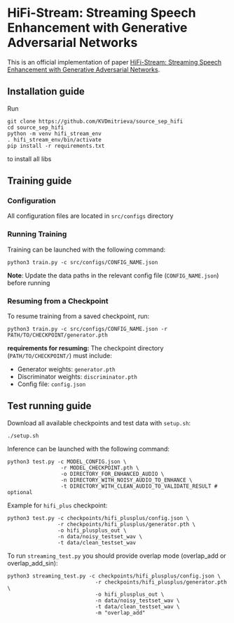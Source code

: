 # HiFi-Stream: Streaming Speech Enhancement with Generative Adversarial Networks


This is an official implementation of paper [HiFi-Stream: Streaming Speech Enhancement with Generative Adversarial Networks](https://arxiv.org/pdf/2503.17141).

## Installation guide
Run
```shell
git clone https://github.com/KVDmitrieva/source_sep_hifi
cd source_sep_hifi
python -m venv hifi_stream_env
. hifi_stream_env/bin/activate
pip install -r requirements.txt
```
to install all libs

## Training guide

### Configuration
All configuration files are located in `src/configs` directory

### Running Training
Training can be launched with the following command:
```shell
python3 train.py -c src/configs/CONFIG_NAME.json 
```
**Note**: Update the data paths in the relevant config file (`CONFIG_NAME.json`) before running


### Resuming from a Checkpoint
To resume training from a saved checkpoint, run:

```shell
python3 train.py -c src/configs/CONFIG_NAME.json -r PATH/TO/CHECKPOINT/generator.pth
```
**requirements for resuming:**
The checkpoint directory (`PATH/TO/CHECKPOINT/`) must include:
- Generator weights: `generator.pth`
- Discriminator weights: `discriminator.pth`
- Config file: `config.json`


## Test running guide
Download all available checkpoints and test data with `setup.sh`:
```shell
./setup.sh
```
Inference can be launched with the following command:

```shell
python3 test.py -c MODEL_CONFIG.json \
                 -r MODEL_CHECKPOINT.pth \
                 -o DIRECTORY_FOR_ENHANCED_AUDIO \
                 -n DIRECTORY_WITH_NOISY_AUDIO_TO_ENHANCE \
                 -t DIRECTORY_WITH_CLEAN_AUDIO_TO_VALIDATE_RESULT # optional
```
Example for `hifi_plus` checkpoint:
```shell
python3 test.py -c checkpoints/hifi_plusplus/config.json \
                -r checkpoints/hifi_plusplus/generator.pth \
                -o hifi_plusplus_out \
                -n data/noisy_testset_wav \
                -t data/clean_testset_wav
```

To run `streaming_test.py` you should provide overlap mode (overlap_add or overlap_add_sin):
```shell
python3 streaming_test.py -c checkpoints/hifi_plusplus/config.json \
                            -r checkpoints/hifi_plusplus/generator.pth \
                            -o hifi_plusplus_out \
                            -n data/noisy_testset_wav \
                            -t data/clean_testset_wav \
                            -m "overlap_add"
```